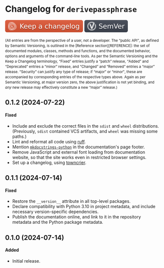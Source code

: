 # Changelog for `derivepassphrase`

[![Keeping a changelog][CHANGELOG_BADGE]][KEEP_A_CHANGELOG]
[![Using Semantic Versioning][SEMVER_BADGE]][SEMANTIC_VERSIONING]

  [CHANGELOG_BADGE]: Keep_a_changelog-E05735.svg
  [SEMVER_BADGE]: SemVer-3F4551.svg
  [KEEP_A_CHANGELOG]: https://keepachangelog.com/en/1.1.0/ 'Keeping a changelog'
  [SEMANTIC_VERSIONING]: https://semver.org/ 'Using Semantic Versioning'

<aside markdown><small>
(All entries are from the perspective of a user, not a developer.
The <q>public API</q>, as defined by Semantic Versioning, is outlined in the
[Reference section][REFERENCE]: the set of documented modules, classes,
methods and functions, and the documented behavior, options and arguments of
the command-line tools.
As per the Semantic Versioning and the Keep a Changelog terminology,
<q>Fixed</q> entries justify a <q>patch</q> release,
<q>Added</q> and <q>Deprecated</q> entries a <q>minor</q> release,
and <q>Changed</q> and <q>Removed</q> entries a <q>major</q> release.
<q>Security</q> can justify any type of release;
if <q>major</q> or <q>minor</q>, these are accompanied by corresponding
entries of the respective types above.
Again as per Semantic Versioning, at major version zero, the above
justification is not yet binding, and <em>any</em> new release may
effectively constitute a new <q>major</q> release.)
</small></aside>

  [REFERENCE]: reference.md

<!-- towncrier release notes start -->

## 0.1.2 (2024-07-22)

#### Fixed

- Include and exclude the correct files in the `sdist` and `wheel`
  distributions.  (Previously, `sdist` contained VCS artifacts, and `wheel` was
  missing some paths.)
- Lint and reformat all code using [ruff](https://astral.sh/ruff/).
- Mention [`mkdocstrings-python`](https://mkdocstrings.github.io/python/) in
  the documentation's page footer.
- Remove JavaScript and external font loading from documentation website, so
  that the site works even in restricted browser settings.
- Set up a changelog, using [towncrier](https://pypi.org/package/towncrier).


## 0.1.1 (2024-07-14)

#### Fixed

- Restore the `__version__` attribute in all top-level packages.
- Declare compatibility with Python 3.10 in project metadata, and include
  necessary version-specific dependencies.
- Publish the documentation online, and link to it in the repository metadata
  and the Python package metadata.


## 0.1.0 (2024-07-14)

#### Added

- Initial release.
